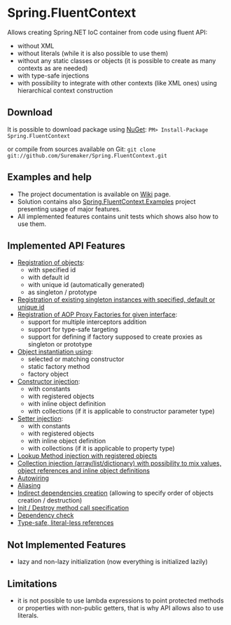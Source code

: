 Spring.FluentContext
===========

Allows creating Spring.NET IoC container from code using fluent API:
* without XML
* without literals (while it is also possible to use them)
* without any static classes or objects (it is possible to create as many contexts as are needed)
* with type-safe injections
* with possibility to integrate with other contexts (like XML ones) using hierarchical context construction

## Download
It is possible to download package using [NuGet](http://nuget.org): `PM> Install-Package Spring.FluentContext`

or compile from sources available on Git: `git clone git://github.com/Suremaker/Spring.FluentContext.git`

## Examples and help
* The project documentation is available on [Wiki](https://github.com/Suremaker/Spring.FluentContext/wiki) page.
* Solution contains also [Spring.FluentContext.Examples](https://github.com/Suremaker/Spring.FluentContext/tree/master/Spring.FluentContext.Examples) project presenting usage of major features.
* All implemented features contains unit tests which shows also how to use them.

## Implemented API Features
* [Registration of objects](https://github.com/Suremaker/Spring.FluentContext/wiki/Object-definition-registration):
	* with specified id
	* with default id
	* with unique id (automatically generated)
	* as singleton / prototype
* [Registration of existing singleton instances with specified, default or unique id](https://github.com/Suremaker/Spring.FluentContext/wiki/Object-definition-registration)
* [Registration of AOP Proxy Factories for given interface](https://github.com/Suremaker/Spring.FluentContext/wiki/AOP-Proxy-Factories):
	* support for multiple interceptors addition
	* support for type-safe targeting
	* support for defining if factory supposed to create proxies as singleton or prototype
* [Object instantiation using](https://github.com/Suremaker/Spring.FluentContext/wiki/Object-instantiation):
	* selected or matching constructor
	* static factory method
	* factory object
* [Constructor injection](https://github.com/Suremaker/Spring.FluentContext/wiki/Constructor-Injection):
	* with constants
	* with registered objects
	* with inline object definition
	* with collections (if it is applicable to constructor parameter type)
* [Setter injection](https://github.com/Suremaker/Spring.FluentContext/wiki/Setter-Injection):
	* with constants
	* with registered objects
	* with inline object definition
	* with collections (if it is applicable to property type)
* [Lookup Method injection with registered objects](https://github.com/Suremaker/Spring.FluentContext/wiki/Lookup-Method-Injection)
* [Collection injection (array/list/dictionary) with possibility to mix values, object references and inline object definitions](https://github.com/Suremaker/Spring.FluentContext/wiki/Collection-injection)
* [Autowiring](https://github.com/Suremaker/Spring.FluentContext/wiki/Autowiring)
* [Aliasing](https://github.com/Suremaker/Spring.FluentContext/wiki/Aliasing)
* [Indirect dependencies creation](https://github.com/Suremaker/Spring.FluentContext/wiki/Indirect-dependencies) (allowing to specify order of objects creation / destruction)
* [Init / Destroy method call specification ](https://github.com/Suremaker/Spring.FluentContext/wiki/Initialization-and-finalization)
* [Dependency check](https://github.com/Suremaker/Spring.FluentContext/wiki/Dependency-checking)
* [Type-safe, literal-less references](https://github.com/Suremaker/Spring.FluentContext/wiki/Object-definition-registration)

## Not Implemented Features
* lazy and non-lazy initialization (now everything is initialized lazily)

## Limitations
* it is not possible to use lambda expressions to point protected methods or properties with non-public getters, that is why API allows also to use literals.
